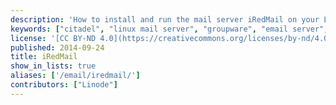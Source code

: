 ```yaml
---
description: 'How to install and run the mail server iRedMail on your Linode.'
keywords: ["citadel", "linux mail server", "groupware", "email server", "email howto"]
license: '[CC BY-ND 4.0](https://creativecommons.org/licenses/by-nd/4.0)'
published: 2014-09-24
title: iRedMail
show_in_lists: true
aliases: ['/email/iredmail/']
contributors: ["Linode"]
---
```

